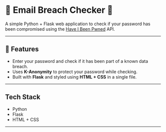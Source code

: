 # 📧 Email Breach Checker 🔐

A simple Python + Flask web application to check if your password has been compromised using the [Have I Been Pwned](https://haveibeenpwned.com/API/v3#PwnedPasswords) API.

---

## 🚀 Features

- Enter your password and check if it has been part of a known data breach.
- Uses **K-Anonymity** to protect your password while checking.
- Built with **Flask** and styled using **HTML + CSS** in a single file.

---

## Tech Stack
- Python
- Flask
- HTML + CSS

---
